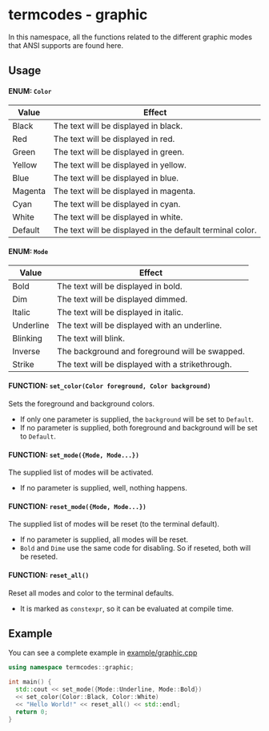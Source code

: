 # termcodes - graphic
In this namespace, all the functions related to the different
graphic modes that ANSI supports are found here.

## Usage
#### ENUM: `Color`
|Value|Effect|
|---|---|
|Black|The text will be displayed in black.|
|Red|The text will be displayed in red.|
|Green|The text will be displayed in green.|
|Yellow|The text will be displayed in yellow.|
|Blue|The text will be displayed in blue.|
|Magenta|The text will be displayed in magenta.|
|Cyan|The text will be displayed in cyan.|
|White|The text will be displayed in white.|
|Default|The text will be displayed in the default terminal color.|

#### ENUM: `Mode`
|Value|Effect|
|---|---|
|Bold|The text will be displayed in bold.|
|Dim|The text will be displayed dimmed.|
|Italic|The text will be displayed in italic.|
|Underline|The text will be displayed with an underline.|
|Blinking|The text will blink.|
|Inverse|The background and foreground will be swapped.|
|Strike|The text will be displayed with a strikethrough.|

#### FUNCTION: `set_color(Color foreground, Color background)`
Sets the foreground and background colors.
- If only one parameter is supplied, the `background` will be set to `Default`.
- If no parameter is supplied, both foreground and background will be set to `Default`.

#### FUNCTION: `set_mode({Mode, Mode...})`
The supplied list of modes will be activated.
- If no parameter is supplied, well, nothing happens.

#### FUNCTION: `reset_mode({Mode, Mode...})`
The supplied list of modes will be reset (to the terminal default).
- If no parameter is supplied, all modes will be reset.
- `Bold` and `Dime` use the same code for disabling. So if reseted, both will be reseted.

#### FUNCTION: `reset_all()`
Reset all modes and color to the terminal defaults. 
- It is marked as `constexpr`, so it can be evaluated at compile time.

## Example
You can see a complete example in [example/graphic.cpp](../example/graphic.cpp)

```cpp
using namespace termcodes::graphic;

int main() {
  std::cout << set_mode({Mode::Underline, Mode::Bold}) 
  << set_color(Color::Black, Color::White) 
  << "Hello World!" << reset_all() << std::endl;
  return 0;
}
```